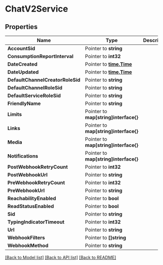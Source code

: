 # ChatV2Service

## Properties

Name | Type | Description | Notes
------------ | ------------- | ------------- | -------------
**AccountSid** | Pointer to **string** |  |
**ConsumptionReportInterval** | Pointer to **int32** |  |
**DateCreated** | Pointer to [**time.Time**](time.Time.md) |  |
**DateUpdated** | Pointer to [**time.Time**](time.Time.md) |  |
**DefaultChannelCreatorRoleSid** | Pointer to **string** |  |
**DefaultChannelRoleSid** | Pointer to **string** |  |
**DefaultServiceRoleSid** | Pointer to **string** |  |
**FriendlyName** | Pointer to **string** |  |
**Limits** | Pointer to **map[string]interface{}** |  |
**Links** | Pointer to **map[string]interface{}** |  |
**Media** | Pointer to **map[string]interface{}** |  |
**Notifications** | Pointer to **map[string]interface{}** |  |
**PostWebhookRetryCount** | Pointer to **int32** |  |
**PostWebhookUrl** | Pointer to **string** |  |
**PreWebhookRetryCount** | Pointer to **int32** |  |
**PreWebhookUrl** | Pointer to **string** |  |
**ReachabilityEnabled** | Pointer to **bool** |  |
**ReadStatusEnabled** | Pointer to **bool** |  |
**Sid** | Pointer to **string** |  |
**TypingIndicatorTimeout** | Pointer to **int32** |  |
**Url** | Pointer to **string** |  |
**WebhookFilters** | Pointer to **[]string** |  |
**WebhookMethod** | Pointer to **string** |  |

[[Back to Model list]](../README.md#documentation-for-models) [[Back to API list]](../README.md#documentation-for-api-endpoints) [[Back to README]](../README.md)


